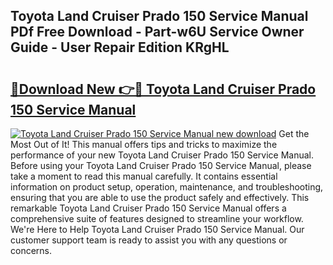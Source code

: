 ## Toyota Land Cruiser Prado 150 Service Manual PDf Free Download - Part-w6U Service Owner Guide - User Repair Edition KRgHL

# <h2><a href="http://bc73198.oget.top/?id=Toyota+Land+Cruiser+Prado+150+Service+Manual">🔗Download New 👉🔴 Toyota Land Cruiser Prado 150 Service Manual</a></h2>

[![Toyota Land Cruiser Prado 150 Service Manual new download](https://i.imgur.com/5g1atiW.png)](http://bc73198.oget.top/?id=Toyota+Land+Cruiser+Prado+150+Service+Manual)
Get the Most Out of It! This manual offers tips and tricks to maximize the performance of your new Toyota Land Cruiser Prado 150 Service Manual. Before using your Toyota Land Cruiser Prado 150 Service Manual, please take a moment to read this manual carefully. It contains essential information on product setup, operation, maintenance, and troubleshooting, ensuring that you are able to use the product safely and effectively. This remarkable Toyota Land Cruiser Prado 150 Service Manual offers a comprehensive suite of features designed to streamline your workflow. We're Here to Help Toyota Land Cruiser Prado 150 Service Manual. Our customer support team is ready to assist you with any questions or concerns.
